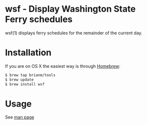 # wsf - Display Washington State Ferry schedules

wsf(1) displays ferry schedules for the remainder of the current day.

# Installation

If you are on OS X the easiest way is through [Homebrew](https://brew.sh/):

```sh
$ brew tap brianm/tools
$ brew update
$ brew install wsf
```

# Usage

See [man page](wsf.1.md)
